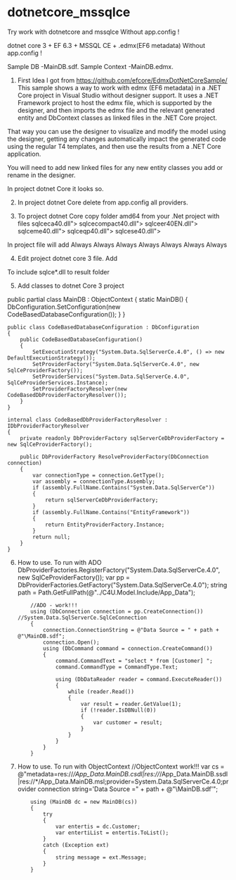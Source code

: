 # dotnetcore_mssqlce
Try work with dotnetcore and mssqlce Without  app.config !

dotnet core 3 + EF 6.3 + MSSQL CE  + .edmx(EF6 metadata)
Without  app.config !

Sample DB -MainDB.sdf.
Sample Context -MainDB.edmx.

1.	First Idea I got from https://github.com/efcore/EdmxDotNetCoreSample/ 
This sample shows a way to work with edmx (EF6 metadata) in a .NET Core project in Visual Studio without designer support.
It uses a .NET Framework project to host the edmx file, which is supported by the designer, and then imports the edmx file and the relevant generated entity and DbContext classes as linked files in the .NET Core project.

That way you can use the designer to visualize and modify the model using the designer, getting any changes automatically impact the generated code using the regular T4 templates, and then use the results from a .NET Core application.

You will need to add new linked files for any new entity classes you add or rename in the designer.

In project dotnet Core it looks so.
<ItemGroup>
		<EntityDeploy Include="..\4.8\C4U.Model\App_Data\MainDB.edmx" Link="App_Data\MainDB.edmx" />
		<Compile Include="..\4.8\C4U.Model\App_Data\Model6.cs" Link="App_Data\Model6.cs" />
	</ItemGroup>

2.	In project dotnet Core delete from app.config all providers.

3.	To project dotnet Core copy folder  amd64 from your .Net project
with files 
sqlceca40.dll">
sqlcecompact40.dll">
sqlceer40EN.dll">
sqlceme40.dll">
sqlceqp40.dll">
sqlcese40.dll">

In project file will add
<ItemGroup>
	  <Content Include="amd64\sqlceca40.dll">
	    <CopyToOutputDirectory>Always</CopyToOutputDirectory>
	  </Content>
	  <Content Include="amd64\sqlcecompact40.dll">
	    <CopyToOutputDirectory>Always</CopyToOutputDirectory>
	  </Content>
	  <Content Include="amd64\sqlceer40EN.dll">
	    <CopyToOutputDirectory>Always</CopyToOutputDirectory>
	  </Content>
	  <Content Include="amd64\sqlceme40.dll">
	    <CopyToOutputDirectory>Always</CopyToOutputDirectory>
	  </Content>
	  <Content Include="amd64\sqlceqp40.dll">
	    <CopyToOutputDirectory>Always</CopyToOutputDirectory>
	  </Content>
	  <Content Include="amd64\sqlcese40.dll">
	    <CopyToOutputDirectory>Always</CopyToOutputDirectory>
	  </Content>
	  <Content Include="App_Data\MainDB.sdf">
	    <CopyToOutputDirectory>Always</CopyToOutputDirectory>
	  </Content>
	</ItemGroup> 

4.	Edit project dotnet core 3 file. Add
<ItemGroup>
	<Folder Include="amd64\" />
</ItemGroup>
To include sqlce*.dll to result folder

5.	Add classes to dotnet Core 3 project

public partial class MainDB : ObjectContext
	{
		static MainDB()
		{
			DbConfiguration.SetConfiguration(new CodeBasedDatabaseConfiguration());
		}
	}

	public class CodeBasedDatabaseConfiguration : DbConfiguration
	{
		public CodeBasedDatabaseConfiguration()
		{
			SetExecutionStrategy("System.Data.SqlServerCe.4.0", () => new DefaultExecutionStrategy());
			SetProviderFactory("System.Data.SqlServerCe.4.0", new SqlCeProviderFactory());
			SetProviderServices("System.Data.SqlServerCe.4.0", SqlCeProviderServices.Instance);
			SetProviderFactoryResolver(new CodeBasedDbProviderFactoryResolver());
		}
	}

	internal class CodeBasedDbProviderFactoryResolver : IDbProviderFactoryResolver
	{
		private readonly DbProviderFactory sqlServerCeDbProviderFactory = new SqlCeProviderFactory();

		public DbProviderFactory ResolveProviderFactory(DbConnection connection)
		{
			var connectionType = connection.GetType();
			var assembly = connectionType.Assembly;
			if (assembly.FullName.Contains("System.Data.SqlServerCe"))
			{
				return sqlServerCeDbProviderFactory;
			}
			if (assembly.FullName.Contains("EntityFramework"))
			{
				return EntityProviderFactory.Instance;
			}
			return null;
		}
	}
  
6.	How to use. To run with ADO 
		DbProviderFactories.RegisterFactory("System.Data.SqlServerCe.4.0", new SqlCeProviderFactory());
			var pp = DbProviderFactories.GetFactory("System.Data.SqlServerCe.4.0");
			string path = Path.GetFullPath(@"../C4U.Model.Include/App_Data");

			//ADO - work!!!
			using (DbConnection connection = pp.CreateConnection())       //System.Data.SqlServerCe.SqlCeConnection
			{
				connection.ConnectionString = @"Data Source = " + path + @"\MainDB.sdf";
				connection.Open();
				using (DbCommand command = connection.CreateCommand())
				{
					command.CommandText = "select * from [Customer]	";
					command.CommandType = CommandType.Text;

					using (DbDataReader reader = command.ExecuteReader())
					{
						while (reader.Read())
						{
							var result = reader.GetValue(1);
							if (!reader.IsDBNull(0))
							{
								var customer = result;
							}
						}
					}
				}
			}


7.	How to use. To run with ObjectContext
//ObjectContext	   work!!!
var cs = @"metadata=res://*/App_Data.MainDB.csdl|res://*/App_Data.MainDB.ssdl|res://*/App_Data.MainDB.msl;provider=System.Data.SqlServerCe.4.0;provider connection string='Data Source =" + path + @"\MainDB.sdf'";

			using (MainDB dc = new MainDB(cs))
			{
				try
				{
					var entertis = dc.Customer;
					var entertiList = entertis.ToList();
				}
				catch (Exception ext)
				{
					string message = ext.Message;
				}
			}
